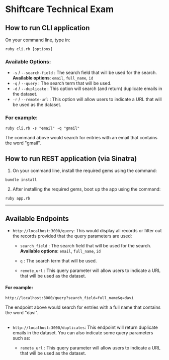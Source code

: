 # Shiftcare Technical Exam

## How to run CLI application

On your command line, type in:

```
ruby cli.rb [options]
```

### Available Options:

- `-s` / `--search-field` : The search field that will be used for the search. **Available options**: `email`, `full_name`, `id`
- `-q` / `--query` : The search term that will be used.
- `-d` / `--duplicate` : This option will search (and return) duplicate emails in the dataset.
- `-r` / `--remote-url` : This option will allow users to indicate a URL that will be used as the dataset.

### For example:

```
ruby cli.rb -s "email" -q "gmail"
```

The command above would search for entries with an email that contains the word "gmail".

## How to run REST application (via Sinatra)

1. On your command line, install the required gems using the command:

```
bundle install
```

2. After installing the required gems, boot up the app using the command:

```
ruby app.rb
```

---

## Available Endpoints

- `http://localhost:3000/query`: This would display all records or filter out the records provided that the query parameters are used:

  - `search_field` : The search field that will be used for the search. **Available options**: `email`, `full_name`, `id`

  - `q` : The search term that will be used.

  - `remote_url` : This query parameter will allow users to indicate a URL that will be used as the dataset.

#### For example:

```
http://localhost:3000/query?search_field=full_name&q=davi
```

The endpoint above would search for entries with a full name that contains the word "davi".

##

- `http://localhost:3000/duplicates`: This endpoint will return duplicate emails in the dataset. You can also indicate some query parameters such as:

  - `remote_url` : This query parameter will allow users to indicate a URL that will be used as the dataset.
